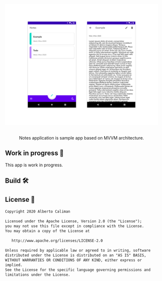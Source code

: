 <div align="center">
  <img src="screen/notes.png">
 </div>
<br>
<p align="center">Notes application is sample app based on MVVM architecture.</p>



Work in progress 🚧
-------------------
This app is work in progress.

Build 🛠
-------------------


License 📄
-------------------

    Copyright 2020 Alberto Caliman

    Licensed under the Apache License, Version 2.0 (the "License");
    you may not use this file except in compliance with the License.
    You may obtain a copy of the License at

       http://www.apache.org/licenses/LICENSE-2.0

    Unless required by applicable law or agreed to in writing, software
    distributed under the License is distributed on an "AS IS" BASIS,
    WITHOUT WARRANTIES OR CONDITIONS OF ANY KIND, either express or implied.
    See the License for the specific language governing permissions and
    limitations under the License.
